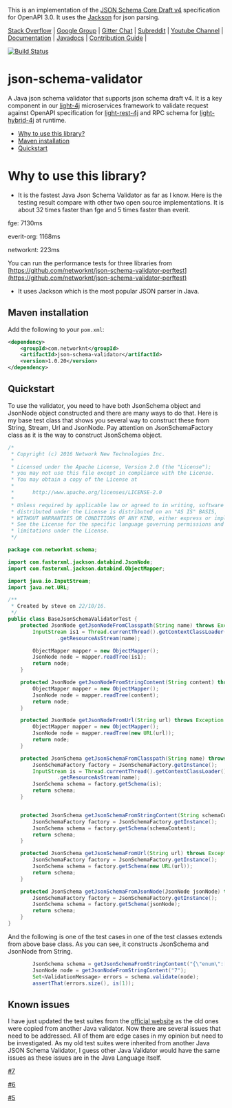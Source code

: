 This is an implementation of the [JSON Schema Core Draft v4](http://json-schema.org/latest/json-schema-core.html) specification for OpenAPI 3.0. It uses the [Jackson](https://github.com/FasterXML/jackson) for json parsing.

[Stack Overflow](https://stackoverflow.com/questions/tagged/light-4j) |
[Google Group](https://groups.google.com/forum/#!forum/light-4j) |
[Gitter Chat](https://gitter.im/networknt/light-rest-4j) |
[Subreddit](https://www.reddit.com/r/lightapi/) |
[Youtube Channel](https://www.youtube.com/channel/UCHCRMWJVXw8iB7zKxF55Byw) |
[Documentation](https://doc.networknt.com/library/json-overlay/) |
[Javadocs](https://www.javadoc.io/doc/com.networknt/json-schema-validator) |
[Contribution Guide](https://doc.networknt.com/contribute/) |

[![Build Status](https://travis-ci.org/networknt/json-schema-validator.svg?branch=master)](https://travis-ci.org/networknt/json-schema-validator)

# json-schema-validator

A Java json schema validator that supports json schema draft v4. It is a key component in our
[light-4j](https://github.com/networknt/light-4j) microservices framework to validate request
against OpenAPI specification for [light-rest-4j](http://www.networknt.com/style/light-rest-4j/) 
and RPC schema for [light-hybrid-4j](http://www.networknt.com/style/light-hybrid-4j/) at runtime.


* [Why to use this library?](#why-to-use-this-library)
* [Maven installation](#maven-installation)
* [Quickstart](#quickstart)



# Why to use this library?

 * It is the fastest Java Json Schema Validator as far as I know. Here is the testing result compare with other two open
 source implementations. It is about 32 times faster than fge and 5 times faster than everit.


 fge: 7130ms

 everit-org: 1168ms

 networknt: 223ms

You can run the performance tests for three libraries from [https://github.com/networknt/json-schema-validator-perftest](https://github.com/networknt/json-schema-validator-perftest)

* It uses Jackson which is the most popular JSON parser in Java.



## Maven installation

Add the following to your `pom.xml`:

```xml
<dependency>
    <groupId>com.networknt</groupId>
    <artifactId>json-schema-validator</artifactId>
    <version>1.0.20</version>
</dependency>
```

## Quickstart

To use the validator, you need to have both JsonSchema object and JsonNode object constructed and there are many ways to do that. Here is my
base test class that shows you several way to construct these from String, Stream, Url and JsonNode. Pay attention on JsonSchemaFactory class
as it is the way to construct JsonSchema object.


```java
/*
 * Copyright (c) 2016 Network New Technologies Inc.
 *
 * Licensed under the Apache License, Version 2.0 (the "License");
 * you may not use this file except in compliance with the License.
 * You may obtain a copy of the License at
 *
 *      http://www.apache.org/licenses/LICENSE-2.0
 *
 * Unless required by applicable law or agreed to in writing, software
 * distributed under the License is distributed on an "AS IS" BASIS,
 * WITHOUT WARRANTIES OR CONDITIONS OF ANY KIND, either express or implied.
 * See the License for the specific language governing permissions and
 * limitations under the License.
 */

package com.networknt.schema;

import com.fasterxml.jackson.databind.JsonNode;
import com.fasterxml.jackson.databind.ObjectMapper;

import java.io.InputStream;
import java.net.URL;

/**
 * Created by steve on 22/10/16.
 */
public class BaseJsonSchemaValidatorTest {
    protected JsonNode getJsonNodeFromClasspath(String name) throws Exception {
        InputStream is1 = Thread.currentThread().getContextClassLoader()
                .getResourceAsStream(name);

        ObjectMapper mapper = new ObjectMapper();
        JsonNode node = mapper.readTree(is1);
        return node;
    }

    protected JsonNode getJsonNodeFromStringContent(String content) throws Exception {
        ObjectMapper mapper = new ObjectMapper();
        JsonNode node = mapper.readTree(content);
        return node;
    }

    protected JsonNode getJsonNodeFromUrl(String url) throws Exception {
        ObjectMapper mapper = new ObjectMapper();
        JsonNode node = mapper.readTree(new URL(url));
        return node;
    }

    protected JsonSchema getJsonSchemaFromClasspath(String name) throws Exception {
        JsonSchemaFactory factory = JsonSchemaFactory.getInstance();
        InputStream is = Thread.currentThread().getContextClassLoader()
                .getResourceAsStream(name);
        JsonSchema schema = factory.getSchema(is);
        return schema;
    }


    protected JsonSchema getJsonSchemaFromStringContent(String schemaContent) throws Exception {
        JsonSchemaFactory factory = JsonSchemaFactory.getInstance();
        JsonSchema schema = factory.getSchema(schemaContent);
        return schema;
    }

    protected JsonSchema getJsonSchemaFromUrl(String url) throws Exception {
        JsonSchemaFactory factory = JsonSchemaFactory.getInstance();
        JsonSchema schema = factory.getSchema(new URL(url));
        return schema;
    }

    protected JsonSchema getJsonSchemaFromJsonNode(JsonNode jsonNode) throws Exception {
        JsonSchemaFactory factory = JsonSchemaFactory.getInstance();
        JsonSchema schema = factory.getSchema(jsonNode);
        return schema;
    }
}

```
And the following is one of the test cases in one of the test classes extends from above base class. As you can see, it constructs 
JsonSchema and JsonNode from String.

```java
		JsonSchema schema = getJsonSchemaFromStringContent("{\"enum\":[1, 2, 3, 4],\"enumErrorCode\":\"Not in the list\"}");
		JsonNode node = getJsonNodeFromStringContent("7");
		Set<ValidationMessage> errors = schema.validate(node);
		assertThat(errors.size(), is(1));

```

## Known issues

I have just updated the test suites from the [official website](https://github.com/json-schema-org/JSON-Schema-Test-Suite) as the old ones were copied from another Java validator. Now there are several issues that need to be addressed. All of them are edge cases in my opinion 
but need to be investigated. As my old test suites were inherited from another Java JSON Schema Validator, I guess other Java Validator would have the same issues as these issues are in the Java Language itself.

[#7](https://github.com/networknt/json-schema-validator/issues/7)

[#6](https://github.com/networknt/json-schema-validator/issues/6)

[#5](https://github.com/networknt/json-schema-validator/issues/5)

